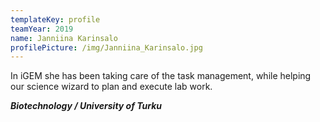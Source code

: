 ```yaml
---
templateKey: profile
teamYear: 2019
name: Janniina Karinsalo
profilePicture: /img/Janniina_Karinsalo.jpg
---
```

In iGEM she has been taking care of the task management, while helping our science wizard to plan and execute lab work.

_**Biotechnology / University of Turku**_
